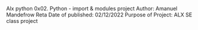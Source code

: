 Alx python 0x02. Python - import & modules project
Author: Amanuel Mandefrow Reta
Date of published: 02/12/2022
Purpose of Project: ALX SE class project
